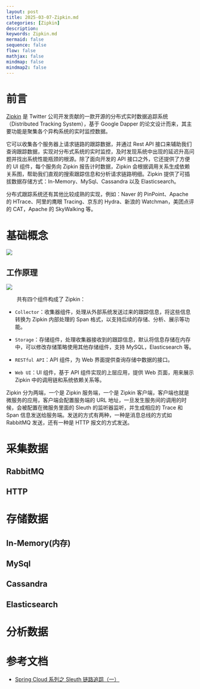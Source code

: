 ```yaml
---
layout: post
title: 2025-03-07-Zipkin.md
categories: [Zipkin]
description: 
keywords: Zipkin.md
mermaid: false
sequence: false
flow: false
mathjax: false
mindmap: false
mindmap2: false
---
```

# 前言

[Zipkin](https://zipkin.io/) 是 Twitter 公司开发贡献的一款开源的分布式实时数据追踪系统（Distributed Tracking System），基于 Google Dapper 的论文设计而来，其主要功能是聚集各个异构系统的实时监控数据。

它可以收集各个服务器上请求链路的跟踪数据，并通过 Rest API 接口来辅助我们查询跟踪数据，实现对分布式系统的实时监控，及时发现系统中出现的延迟升高问题并找出系统性能瓶颈的根源。除了面向开发的 API 接口之外，它还提供了方便的 UI 组件，每个服务向 Zipkin 报告计时数据，Zipkin 会根据调用关系生成依赖关系图，帮助我们直观的搜索跟踪信息和分析请求链路明细。Zipkin 提供了可插拔数据存储方式：In-Memory、MySql、Cassandra 以及 Elasticsearch。

分布式跟踪系统还有其他比较成熟的实现，例如：Naver 的 PinPoint、Apache 的 HTrace、阿里的鹰眼 Tracing、京东的 Hydra、新浪的 Watchman，美团点评的 CAT，Apache 的 SkyWalking 等。



# 基础概念

![](https://raw.githubusercontent.com/xuBigHead/pic/master/img/20210105161027.jpg)

## 工作原理

![](https://raw.githubusercontent.com/xuBigHead/pic/master/img/20210105161201.jpg)

　　共有四个组件构成了 Zipkin：

- `Collector`：收集器组件，处理从外部系统发送过来的跟踪信息，将这些信息转换为 Zipkin 内部处理的 Span 格式，以支持后续的存储、分析、展示等功能。

- `Storage`：存储组件，处理收集器接收到的跟踪信息，默认将信息存储在内存中，可以修改存储策略使用其他存储组件，支持 MySQL，Elasticsearch 等。

- `RESTful API`：API 组件，为 Web 界面提供查询存储中数据的接口。

- `Web UI`：UI 组件，基于 API 组件实现的上层应用，提供 Web 页面，用来展示 Zipkin 中的调用链和系统依赖关系等。

  

Zipkin 分为两端，一个是 Zipkin 服务端，一个是 Zipkin 客户端，客户端也就是微服务的应用，客户端会配置服务端的 URL 地址，一旦发生服务间的调用的时候，会被配置在微服务里面的 Sleuth 的监听器监听，并生成相应的 Trace 和 Span 信息发送给服务端。发送的方式有两种，一种是消息总线的方式如 RabbitMQ 发送，还有一种是 HTTP 报文的方式发送。



# 采集数据

## RabbitMQ

## HTTP



# 存储数据

## In-Memory(内存)

## MySql

## Cassandra

## Elasticsearch



# 分析数据



# 参考文档

- [Spring Cloud 系列之 Sleuth 链路追踪（一）](https://www.cnblogs.com/mrhelloworld/p/sleuth1.html)